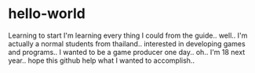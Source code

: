 # hello-world
Learning to start
I'm learning every thing I could from the guide.. well.. I'm actually a normal students from thailand.. interested in developing games and programs.. I wanted to be a game producer one day.. oh.. I'm 18 next year.. hope this github help what I wanted to accomplish..
